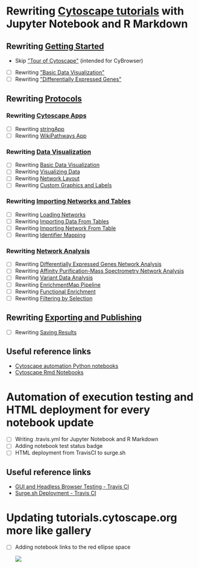 # Rewriting [Cytoscape tutorials](http://tutorials.cytoscape.org) with Jupyter Notebook and R Markdown
## Rewriting [Getting Started](https://github.com/cytoscape/cytoscape-tutorials/wiki#getting-started)
- Skip ["Tour of Cytoscape"](https://cytoscape.github.io/cytoscape-tutorials/protocols/tour-of-cytoscape/#/) (intended for CyBrowser)
- [ ] Rewriting ["Basic Data Visualization"](https://cytoscape.org/cytoscape-tutorials/protocols/basic-data-visualization/#/)
- [ ] Rewriting ["Differentially Expressed Genes"](https://cytoscape.org/cytoscape-tutorials/protocols/differentially-expressed-genes/#/)

## Rewriting [Protocols](https://github.com/cytoscape/cytoscape-tutorials/wiki#protocols)
### Rewriting [Cytoscape Apps](https://github.com/cytoscape/cytoscape-tutorials/wiki#cytoscape-apps)
- [ ] Rewriting [stringApp](https://cytoscape.github.io/cytoscape-tutorials/protocols/stringApp/#/)
- [ ] Rewriting [WikiPathways App](https://cytoscape.github.io/cytoscape-tutorials/protocols/wikipathways-app/#/)

### Rewriting [Data Visualization](https://github.com/cytoscape/cytoscape-tutorials/wiki#data-visualization)
- [ ] Rewriting [Basic Data Visualization](https://cytoscape.github.io/cytoscape-tutorials/protocols/basic-data-visualization/#/)
- [ ] Rewriting [Visualizing Data](https://cytoscape.github.io/cytoscape-tutorials/protocols/mapping-data/#/)
- [ ] Rewriting [Network Layout](https://cytoscape.github.io/cytoscape-tutorials/protocols/network-layout/#/)
- [ ] Rewriting [Custom Graphics and Labels](https://cytoscape.github.io/cytoscape-tutorials/protocols/custom-enhanced-graphics-style/#/)

### Rewriting [Importing Networks and Tables](https://github.com/cytoscape/cytoscape-tutorials/wiki#importing-networks-and-tables)
- [ ] Rewriting [Loading Networks](https://cytoscape.github.io/cytoscape-tutorials/protocols/loading-networks/#/)
- [ ] Rewriting [Importing Data From Tables](https://cytoscape.github.io/cytoscape-tutorials/protocols/importing-data-from-tables/#/)
- [ ] Rewriting [Importing Network From Table](https://cytoscape.org/cytoscape-tutorials/protocols/importing-network-from-table/#/)
- [ ] Rewriting [Identifier Mapping](https://cytoscape.org/cytoscape-tutorials/protocols/identifier-mapping/#/)

### Rewriting [Network Analysis](https://github.com/cytoscape/cytoscape-tutorials/wiki#network-analysis)
- [ ] Rewriting [Differentially Expressed Genes Network Analysis](https://cytoscape.org/cytoscape-tutorials/protocols/differentially-expressed-genes/#/)
- [ ] Rewriting [Affinity Purification-Mass Spectrometry Network Analysis](https://cytoscape.org/cytoscape-tutorials/protocols/AP-MS-network-analysis/#/)
- [ ] Rewriting [Variant Data Analysis](https://cytoscape.org/cytoscape-tutorials/protocols/variant-data-analysis/#/)
- [ ] Rewriting [EnrichmentMap Pipeline](https://cytoscape.github.io/cytoscape-tutorials/protocols/enrichmentmap-pipeline/#/)
- [ ] Rewriting [Functional Enrichment](https://cytoscape.github.io/cytoscape-tutorials/protocols/functional-enrichment/#/)
- [ ] Rewriting [Filtering by Selection](https://cytoscape.github.io/cytoscape-tutorials/protocols/filtering-by-selection/#/)

## Rewriting [Exporting and Publishing](https://github.com/cytoscape/cytoscape-tutorials/wiki#exporting-and-publishing)
- [ ] Rewriting [Saving Results](https://cytoscape.github.io/cytoscape-tutorials/protocols/saving-results/#/)

## Useful reference links
- [Cytoscape automation Python notebooks](https://github.com/cytoscape/cytoscape-automation/wiki#python-notebooks)
- [Cytoscape Rmd Notebooks](https://cytoscape.org/cytoscape-automation/for-scripters/R/notebooks/)

# Automation of execution testing and HTML deployment for every notebook update
- [ ] Writing .travis.yml for Jupyter Notebook and R Markdown
- [ ] Adding notebook test status badge
- [ ] HTML deployment from TravisCI to surge.sh

## Useful reference links
- [GUI and Headless Browser Testing - Travis CI](https://docs.travis-ci.com/user/gui-and-headless-browsers/)
- [Surge.sh Deployment - Travis CI](https://docs.travis-ci.com/user/deployment/surge/)

# Updating tutorials.cytoscape.org more like gallery
- [ ] Adding notebook links to the red ellipse space

  ![](https://github.com/kozo2/GoogleSeasonOfDocs/blob/patch-1/Space_to_insert_notebook_links.png)
